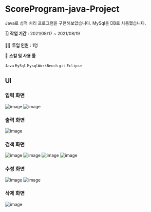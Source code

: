 # ScoreProgram-java-Project

Java로 성적 처리 프로그램을 구현해보았습니다. MySql을 DB로 사용했습니다.

🗓️ **작업 기간** : 2021/08/17 ~ 2021/08/19

👨‍💻 **투입 인원** : 1명

🌱 **스킬 및 사용 툴**

`Java` `MySql` `MysqlWorkBench` `git` `Eclipse`

## UI

### 입력 화면
![image](https://user-images.githubusercontent.com/89497084/148508705-e4e1ccbf-1009-490e-ac5f-8e689565666d.png)
![image](https://user-images.githubusercontent.com/89497084/148508713-e4d1fe29-ffda-49ff-8a03-faca8a2244d8.png)

### 출력 화면
![image](https://user-images.githubusercontent.com/89497084/148508746-ffb3fcf4-9b23-4219-b093-7bda6c41ed27.png)

### 검색 화면
![image](https://user-images.githubusercontent.com/89497084/148508804-7230d3c5-1f65-4209-b7ea-90d6b934a0c9.png)
![image](https://user-images.githubusercontent.com/89497084/148508818-ef3c1563-0a27-4acc-881b-347217ea01a0.png)
![image](https://user-images.githubusercontent.com/89497084/148508829-e4beb2b1-42d1-494c-a115-4ab9066551a8.png)
![image](https://user-images.githubusercontent.com/89497084/148508837-61d5c143-ddde-4b00-b9e0-fa07cab82de6.png)

### 수정 화면
![image](https://user-images.githubusercontent.com/89497084/148509100-be7b7ca4-c093-4101-9575-6247f225e33d.png)
![image](https://user-images.githubusercontent.com/89497084/148509111-380540e3-0bfa-472f-ab9f-dd492db0c8bc.png)

### 삭제 화면
![image](https://user-images.githubusercontent.com/89497084/148509142-745f42ba-6c91-4037-8844-c64d569d5aee.png)
